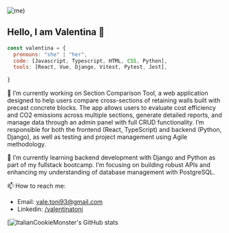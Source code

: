
![me)](https://github.com/user-attachments/assets/f36249d6-ff99-4120-b70b-822e103d7d80)

## Hello, I am Valentina 👋

```javascript
const valentina = {
  pronouns: "she" | "her",
  code: [Javascript, Typescript, HTML, CSS, Python],
  tools: [React, Vue, Django, Vitest, Pytest, Jest],
 
}

```

 🔭 I’m currently working on Section Comparison Tool, a web application designed to help users compare cross-sections of retaining walls built with precast concrete blocks. The app allows users to evaluate cost efficiency and CO2 emissions across multiple sections, generate detailed reports, and manage data through an admin panel with full CRUD functionality. I’m responsible for both the frontend (React, TypeScript) and backend (Python, Django), as well as testing and project management using Agile methodology.

🌱 I’m currently learning backend development with Django and Python as part of my fullstack bootcamp. I’m focusing on building robust APIs and enhancing my understanding of database management with PostgreSQL.

📫 How to reach me:
- Email: vale.toni93@gmail.com
- Linkedin: [/valentinatoni](https://www.linkedin.com/in/valentinatoni/)

[![ItalianCookieMonster's GitHub stats](https://github-readme-stats.vercel.app/api?username=ItalianCookieMonster&show_icons=true&theme=tokyonight)

 
<!--
**ItalianCookieMonster/ItalianCookieMonster** is a ✨ _special_ ✨ repository because its `README.md` (this file) appears on your GitHub profile.

Here are some ideas to get you started:

- 🔭 I’m currently working on ...
- 🌱 I’m currently learning ...
- 👯 I’m looking to collaborate on ...
- 🤔 I’m looking for help with ...
- 💬 Ask me about ...
- 📫 How to reach me: ...
- 😄 Pronouns: ...
- ⚡ Fun fact: ...
-->
